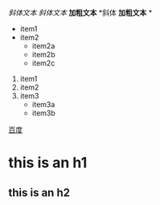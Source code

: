 *斜体文本*
_斜体文本_
**加粗文本**
*斜体 **加粗文本** *

* item1
* item2
	* item2a
	* item2b
	* item2c

1. item1
2. item2
3. item3
	* item3a
	* item3b

<a href="https://www.baidu.com">百度</a>

this is an h1
========
this is an h2
------------